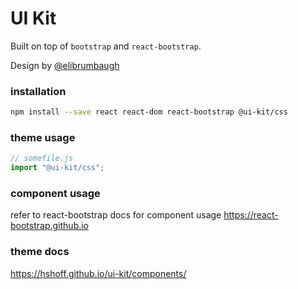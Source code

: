 # UI Kit

Built on top of `bootstrap` and `react-bootstrap`.

Design by [@elibrumbaugh](https://twitter.com/elibrumbaugh)

### installation
```bash
npm install --save react react-dom react-bootstrap @ui-kit/css
```

### theme usage
```js
// somefile.js
import "@ui-kit/css";
```

### component usage
refer to react-bootstrap docs for component usage https://react-bootstrap.github.io

### theme docs
https://hshoff.github.io/ui-kit/components/
